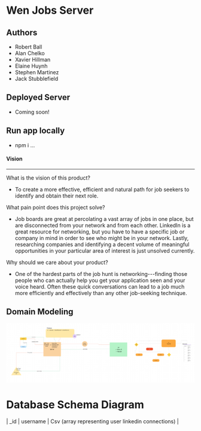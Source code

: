 # Wen Jobs Server

## Authors
- Robert Ball
- Alan Chelko
- Xavier Hillman
- Elaine Huynh
- Stephen Martinez
- Jack Stubblefield

## Deployed Server
- Coming soon!

## Run app locally 
- npm i ...

#### Vision
------

What is the vision of this product?

-   To create a more effective, efficient and natural path for job seekers to identify and obtain their next role.

What pain point does this project solve?

-   Job boards are great at percolating a vast array of jobs in one place, but are disconnected from your network and from each other. LinkedIn is a great resource for networking, but you have to have a specific job or company in mind in order to see who might be in your network. Lastly, researching companies and identifying a decent volume of meaningful opportunities in your particular area of interest is just unsolved currently.

Why should we care about your product?

-   One of the hardest parts of the job hunt is networking---finding those people who can actually help you get your application seen and your voice heard. Often these quick conversations can lead to a job much more efficiently and effectively than any other job-seeking technique.


Domain Modeling
---------------

![UML version 1.0.0](./assets/UML-wen.png)

# Database Schema Diagram

| _id | username | Csv (array representing user linkedin connections) |